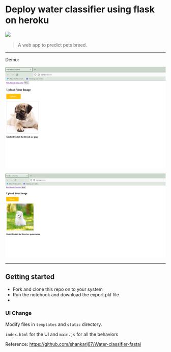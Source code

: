 
# Deploy water classifier using flask on heroku

[![](https://img.shields.io/badge/python-3.5%2B-green.svg)]()


> A web app to predict pets breed.

------------------


Demo:

<p align="center">
  <img src="screenshot1.png" width="600px" alt="">
</p>

<p align="center">
  <img src="screenshot2.png" width="600px" alt="">
</p>

------------------


## Getting started

- Fork and clone this repo on to your system
- Run the notebook and download the export.pkl file
- 




### UI Change

Modify files in `templates` and `static` directory.

`index.html` for the UI and `main.js` for all the behaviors


Reference: https://github.com/shankarj67/Water-classifier-fastai